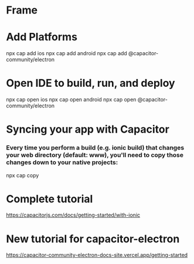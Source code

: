 # Frame

# Add Platforms
npx cap add ios
npx cap add android
npx cap add @capacitor-community/electron

# Open IDE to build, run, and deploy
npx cap open ios
npx cap open android
npx cap open @capacitor-community/electron

# Syncing your app with Capacitor
### Every time you perform a build (e.g. ionic build) that changes your web directory (default: www), you'll need to copy those changes down to your native projects:
npx cap copy

# Complete tutorial
https://capacitorjs.com/docs/getting-started/with-ionic

# New tutorial for capacitor-electron
https://capacitor-community-electron-docs-site.vercel.app/getting-started